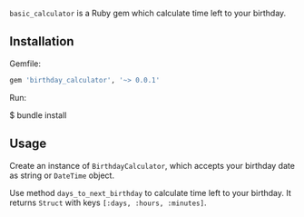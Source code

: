 `basic_calculator` is a Ruby gem which calculate time left to your birthday.

## Installation

Gemfile:

```ruby
gem 'birthday_calculator', '~> 0.0.1'
```

Run:

  $ bundle install

## Usage

Create an instance of `BirthdayCalculator`, which accepts your birthday date as string or `DateTime` object.

Use method `days_to_next_birthday` to calculate time left to your birthday. It returns `Struct` with keys `[:days, :hours, :minutes]`.

